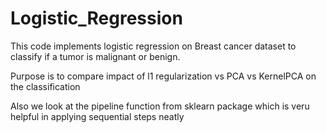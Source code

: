 # Logistic_Regression

This code implements logistic regression on Breast cancer dataset to classify if a tumor is malignant or benign.

Purpose is to compare impact of l1 regularization vs PCA vs KernelPCA on the classification

Also we look at the pipeline function from sklearn package which is veru helpful in applying sequential steps neatly

